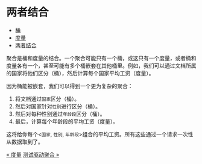 两者结合
=========

* [桶](buckets.md)
* [度量](metrics.md)
* [两者结合](combining-the-two.md)

聚合是桶和度量的结合。一个聚合可能只有一个桶，或这只有一个度量，或者桶和度量各有一个，甚至可能有多个桶嵌套在其他桶里。例如，我们可以通过文档所属的国家将他们区分（桶），然后计算每个国家平均工资（度量）。

因为桶能被嵌套，我们可以得到一个更为复杂的聚合：

1. 将文档通过`国家`区分（桶）。
2. 然后对国家针对`性别`进行区分（桶）。
3. 然后对每种性别通过`年龄段`区分（桶）。
4. 最后，计算每个年龄段的平均工资（度量）。

这将给你每个<`国家`, `性别`, `年龄段`>组合的平均工资。所有这些通过一个请求一次性从数据取到了。

[« 度量](metrics.md)     [测试驱动聚合 »](../aggregation-test-drive/README.MD) 
